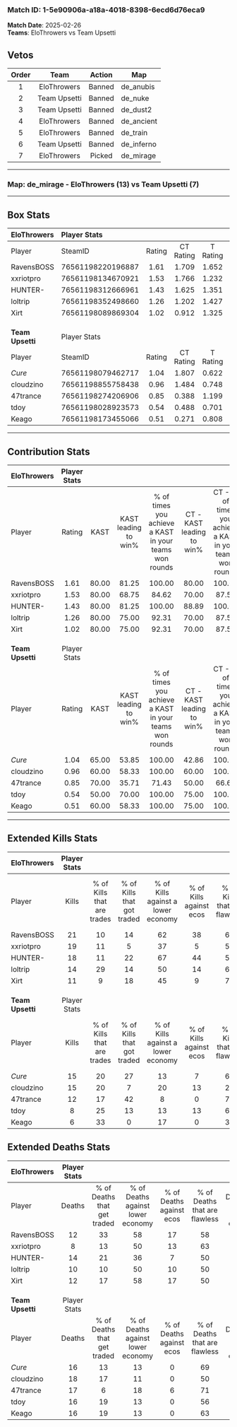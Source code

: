 ### Match ID: 1-5e90906a-a18a-4018-8398-6ecd6d76eca9  
**Match Date**: 2025-02-26  
**Teams**: EloThrowers vs Team Upsetti  

## Vetos  

| Order | Team | Action | Map |
| :---: | :--: | :----: | --- |
| 1 | EloThrowers | Banned | de_anubis |
| 2 | Team Upsetti | Banned | de_nuke |
| 3 | Team Upsetti | Banned | de_dust2 |
| 4 | EloThrowers | Banned | de_ancient |
| 5 | EloThrowers | Banned | de_train |
| 6 | Team Upsetti | Banned | de_inferno |
| 7 | EloThrowers | Picked | de_mirage |

---  

### **Map**: de_mirage - EloThrowers (13) vs Team Upsetti (7)  
---  

## Box Stats  

| **EloThrowers**  | Player Stats      |        |           |          |       |       |       |         |        |      |     |
| :- | :- | :-: | :-: | :-: | :-: | :-: | :-: | :-: | :-: | :-: | :-: |
| Player           | SteamID           | Rating | CT Rating | T Rating | KAST  |  ADR  | Kills | Assists | Deaths | K/D  | HS% |
| RavensBOSS       | 76561198220196887 |  1.61  |   1.709   |  1.652   | 80.00 | 110.2 |  21   |    4    |   12   | 1.75 | 57  |
| xxriotpro        | 76561198134670921 |  1.53  |   1.766   |  1.232   | 80.00 | 83.4  |  19   |    1    |   8    | 2.38 | 26  |
| HUNTER-          | 76561198312666961 |  1.43  |   1.625   |  1.351   | 80.00 | 108.9 |  18   |    6    |   14   | 1.29 | 55  |
| loltrip          | 76561198352498660 |  1.26  |   1.202   |  1.427   | 80.00 | 79.8  |  14   |    5    |   10   | 1.40 | 50  |
| Xirt             | 76561198089869304 |  1.02  |   0.912   |  1.325   | 80.00 | 59.9  |  11   |    6    |   12   | 0.92 | 27  |
|                  |                   |        |           |          |       |       |       |         |        |      |     |
|                  |                   |        |           |          |       |       |       |         |        |      |     |
|                  |                   |        |           |          |       |       |       |         |        |      |     |
| **Team Upsetti** | Player Stats      |        |           |          |       |       |       |         |        |      |     |
| Player           | SteamID           | Rating | CT Rating | T Rating | KAST  |  ADR  | Kills | Assists | Deaths | K/D  | HS% |
| _Cure_           | 76561198079462717 |  1.04  |   1.807   |  0.622   | 65.00 | 84.4  |  15   |    3    |   16   | 0.94 | 73  |
| cloudzino        | 76561198855758438 |  0.96  |   1.484   |  0.748   | 60.00 | 87.3  |  15   |    3    |   18   | 0.83 | 73  |
| 47trance         | 76561198274206906 |  0.85  |   0.388   |  1.199   | 70.00 | 60.8  |  12   |    3    |   17   | 0.71 | 66  |
| tdoy             | 76561198028923573 |  0.54  |   0.488   |  0.701   | 50.00 | 54.8  |   8   |    3    |   16   | 0.50 | 25  |
| Keago            | 76561198173455066 |  0.51  |   0.271   |  0.808   | 60.00 | 46.0  |   6   |    6    |   16   | 0.38 |  0  |
---  

## Contribution Stats  

| **EloThrowers**  | Player Stats |       |                      |                                                        |                           |                                                             |                          |                                                            |
| :- | :-: | :-: | :-: | :-: | :-: | :-: | :-: | :-: |
| Player           |    Rating    | KAST  | KAST leading to win% | % of times you achieve a KAST in your teams won rounds | CT - KAST leading to win% | CT - % of times you achieve a KAST in your teams won rounds | T - KAST leading to win% | T - % of times you achieve a KAST in your teams won rounds |
| RavensBOSS       |     1.61     | 80.00 |        81.25         |                         100.00                         |           80.00           |                           100.00                            |          83.33           |                           100.00                           |
| xxriotpro        |     1.53     | 80.00 |        68.75         |                         84.62                          |           70.00           |                            87.50                            |          66.67           |                           80.00                            |
| HUNTER-          |     1.43     | 80.00 |        81.25         |                         100.00                         |           88.89           |                           100.00                            |          71.43           |                           100.00                           |
| loltrip          |     1.26     | 80.00 |        75.00         |                         92.31                          |           70.00           |                            87.50                            |          83.33           |                           100.00                           |
| Xirt             |     1.02     | 80.00 |        75.00         |                         92.31                          |           70.00           |                            87.50                            |          83.33           |                           100.00                           |
|                  |              |       |                      |                                                        |                           |                                                             |                          |                                                            |
|                  |              |       |                      |                                                        |                           |                                                             |                          |                                                            |
|                  |              |       |                      |                                                        |                           |                                                             |                          |                                                            |
| **Team Upsetti** | Player Stats |       |                      |                                                        |                           |                                                             |                          |                                                            |
| Player           |    Rating    | KAST  | KAST leading to win% | % of times you achieve a KAST in your teams won rounds | CT - KAST leading to win% | CT - % of times you achieve a KAST in your teams won rounds | T - KAST leading to win% | T - % of times you achieve a KAST in your teams won rounds |
| _Cure_           |     1.04     | 65.00 |        53.85         |                         100.00                         |           42.86           |                           100.00                            |          66.67           |                           100.00                           |
| cloudzino        |     0.96     | 60.00 |        58.33         |                         100.00                         |           60.00           |                           100.00                            |          57.14           |                           100.00                           |
| 47trance         |     0.85     | 70.00 |        35.71         |                         71.43                          |           50.00           |                            66.67                            |          30.00           |                           75.00                            |
| tdoy             |     0.54     | 50.00 |        70.00         |                         100.00                         |           75.00           |                           100.00                            |          66.67           |                           100.00                           |
| Keago            |     0.51     | 60.00 |        58.33         |                         100.00                         |           75.00           |                           100.00                            |          50.00           |                           100.00                           |
---  

## Extended Kills Stats  

| **EloThrowers**  | Player Stats |                            |                            |                                    |                         |                              |                                 |                                       |                    |           |
| :- | :-: | :-: | :-: | :-: | :-: | :-: | :-: | :-: | :-: | :-: |
| Player           |    Kills     | % of Kills that are trades | % of Kills that got traded | % of Kills against a lower economy | % of Kills against ecos | % of Kills that are flawless | % of Kills that are close duels | % of Kills that are assisted by flash | Pistol Round Kills | AWP Kills |
| RavensBOSS       |      21      |             10             |             14             |                 62                 |           38            |              67              |                5                |                  10                   |         0          |     0     |
| xxriotpro        |      19      |             11             |             5              |                 37                 |            5            |              53              |               11                |                   5                   |         11         |     4     |
| HUNTER-          |      18      |             11             |             22             |                 67                 |           44            |              56              |                0                |                   0                   |         0          |     3     |
| loltrip          |      14      |             29             |             14             |                 50                 |           14            |              64              |                7                |                   0                   |         0          |     0     |
| Xirt             |      11      |             9              |             18             |                 45                 |            9            |              73              |                0                |                   0                   |         0          |     0     |
|                  |              |                            |                            |                                    |                         |                              |                                 |                                       |                    |           |
|                  |              |                            |                            |                                    |                         |                              |                                 |                                       |                    |           |
|                  |              |                            |                            |                                    |                         |                              |                                 |                                       |                    |           |
| **Team Upsetti** | Player Stats |                            |                            |                                    |                         |                              |                                 |                                       |                    |           |
| Player           |    Kills     | % of Kills that are trades | % of Kills that got traded | % of Kills against a lower economy | % of Kills against ecos | % of Kills that are flawless | % of Kills that are close duels | % of Kills that are assisted by flash | Pistol Round Kills | AWP Kills |
| _Cure_           |      15      |             20             |             27             |                 13                 |            7            |              60              |               13                |                   7                   |         0          |     1     |
| cloudzino        |      15      |             20             |             7              |                 20                 |           13            |              27              |                0                |                   7                   |         0          |     3     |
| 47trance         |      12      |             17             |             42             |                 8                  |            0            |              75              |                8                |                   0                   |         0          |     2     |
| tdoy             |      8       |             25             |             13             |                 13                 |           13            |              63              |               13                |                  13                   |         4          |     0     |
| Keago            |      6       |             33             |             0              |                 17                 |            0            |              33              |               17                |                   0                   |         0          |     0     |
## Extended Deaths Stats  

| **EloThrowers**  | Player Stats |                             |                                   |                          |                               |                            |                           |               |
| :- | :-: | :-: | :-: | :-: | :-: | :-: | :-: | :-: |
| Player           |    Deaths    | % of Deaths that get traded | % of Deaths against lower economy | % of Deaths against ecos | % of Deaths that are flawless | % of Deaths that are close | % of Deaths while blinded | Deaths to AWP |
| RavensBOSS       |      12      |             33              |                58                 |            17            |              58               |             8              |             0             |       2       |
| xxriotpro        |      8       |             13              |                50                 |            13            |              63               |             0              |            13             |       1       |
| HUNTER-          |      14      |             21              |                36                 |            7             |              50               |             14             |             7             |       1       |
| loltrip          |      10      |             10              |                50                 |            10            |              50               |             0              |            10             |       0       |
| Xirt             |      12      |             17              |                58                 |            17            |              50               |             17             |             0             |       0       |
|                  |              |                             |                                   |                          |                               |                            |                           |               |
|                  |              |                             |                                   |                          |                               |                            |                           |               |
|                  |              |                             |                                   |                          |                               |                            |                           |               |
| **Team Upsetti** | Player Stats |                             |                                   |                          |                               |                            |                           |               |
| Player           |    Deaths    | % of Deaths that get traded | % of Deaths against lower economy | % of Deaths against ecos | % of Deaths that are flawless | % of Deaths that are close | % of Deaths while blinded | Deaths to AWP |
| _Cure_           |      16      |             13              |                13                 |            0             |              69               |             13             |             6             |       1       |
| cloudzino        |      18      |             17              |                11                 |            0             |              50               |             0              |             6             |       3       |
| 47trance         |      17      |              6              |                18                 |            6             |              71               |             6              |             0             |       2       |
| tdoy             |      16      |             19              |                13                 |            0             |              56               |             0              |             6             |       4       |
| Keago            |      16      |             19              |                13                 |            0             |              63               |             6              |             0             |       1       |
